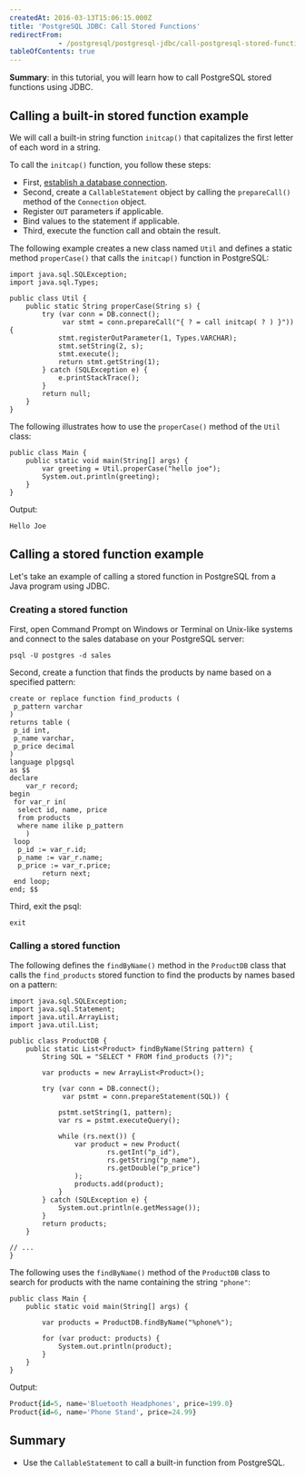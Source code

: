 ```yaml
---
createdAt: 2016-03-13T15:06:15.000Z
title: 'PostgreSQL JDBC: Call Stored Functions'
redirectFrom: 
            - /postgresql/postgresql-jdbc/call-postgresql-stored-function
tableOfContents: true
---
```


**Summary**: in this tutorial, you will learn how to call PostgreSQL stored functions using JDBC.

## Calling a built-in stored function example

We will call a built-in string function `initcap()` that capitalizes the first letter of each word in a string.

To call the `initcap()` function, you follow these steps:

- First, [establish a database connection](/postgresql/postgresql-jdbc/connecting-to-postgresql-database).
- Second, create a `CallableStatement` object by calling the `prepareCall()` method of the `Connection` object.
- Register `OUT` parameters if applicable.
- Bind values to the statement if applicable.
- Third, execute the function call and obtain the result.

The following example creates a new class named `Util` and defines a static method `properCase()` that calls the `initcap()` function in PostgreSQL:

```
import java.sql.SQLException;
import java.sql.Types;

public class Util {
    public static String properCase(String s) {
        try (var conn = DB.connect();
             var stmt = conn.prepareCall("{ ? = call initcap( ? ) }")) {
            stmt.registerOutParameter(1, Types.VARCHAR);
            stmt.setString(2, s);
            stmt.execute();
            return stmt.getString(1);
        } catch (SQLException e) {
            e.printStackTrace();
        }
        return null;
    }
}
```

The following illustrates how to use the `properCase()` method of the `Util` class:

```
public class Main {
    public static void main(String[] args) {
        var greeting = Util.properCase("hello joe");
        System.out.println(greeting);
    }
}
```

Output:

```sql
Hello Joe
```

## Calling a stored function example

Let's take an example of calling a stored function in PostgreSQL from a Java program using JDBC.

### Creating a stored function

First, open Command Prompt on Windows or Terminal on Unix-like systems and connect to the sales database on your PostgreSQL server:

```
psql -U postgres -d sales
```

Second, create a function that finds the products by name based on a specified pattern:

```
create or replace function find_products (
 p_pattern varchar
)
returns table (
 p_id int,
 p_name varchar,
 p_price decimal
)
language plpgsql
as $$
declare
    var_r record;
begin
 for var_r in(
  select id, name, price
  from products
  where name ilike p_pattern
    )
 loop
  p_id := var_r.id;
  p_name := var_r.name;
  p_price := var_r.price;
        return next;
 end loop;
end; $$
```

Third, exit the psql:

```
exit
```

### Calling a stored function

The following defines the `findByName()` method in the `ProductDB` class that calls the `find_products` stored function to find the products by names based on a pattern:

```
import java.sql.SQLException;
import java.sql.Statement;
import java.util.ArrayList;
import java.util.List;

public class ProductDB {
    public static List<Product> findByName(String pattern) {
        String SQL = "SELECT * FROM find_products (?)";

        var products = new ArrayList<Product>();

        try (var conn = DB.connect();
             var pstmt = conn.prepareStatement(SQL)) {

            pstmt.setString(1, pattern);
            var rs = pstmt.executeQuery();

            while (rs.next()) {
                var product = new Product(
                        rs.getInt("p_id"),
                        rs.getString("p_name"),
                        rs.getDouble("p_price")
                );
                products.add(product);
            }
        } catch (SQLException e) {
            System.out.println(e.getMessage());
        }
        return products;
    }

// ...
}
```

The following uses the `findByName()` method of the `ProductDB` class to search for products with the name containing the string `"phone"`:

```
public class Main {
    public static void main(String[] args) {

        var products = ProductDB.findByName("%phone%");

        for (var product: products) {
            System.out.println(product);
        }
    }
}
```

Output:

```sql
Product{id=5, name='Bluetooth Headphones', price=199.0}
Product{id=6, name='Phone Stand', price=24.99}
```

## Summary

- Use the `CallableStatement` to call a built-in function from PostgreSQL.
